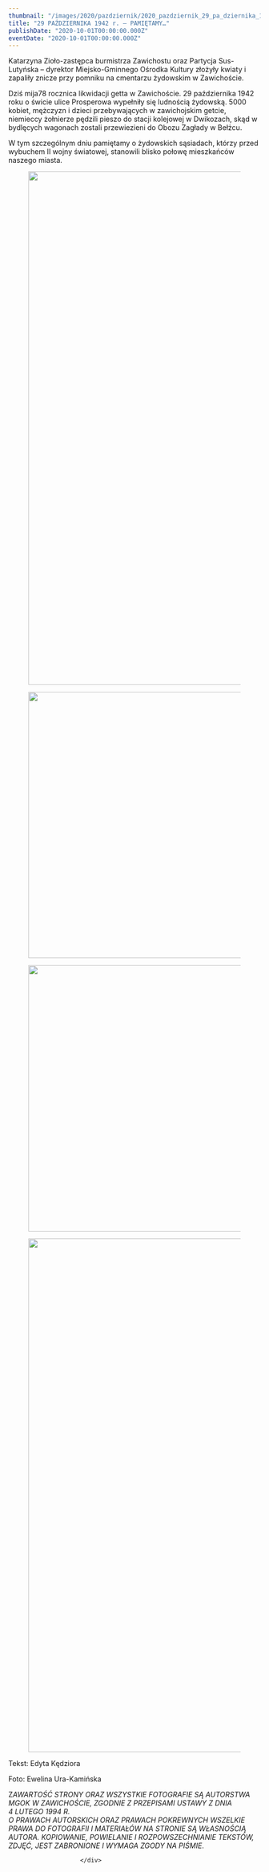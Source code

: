 ```yaml
---
thumbnail: "/images/2020/pazdziernik/2020_pazdziernik_29_pa_dziernika_1942_r_pami_tamy_2020_10_29_pa_dziernika_1942_r_pami_tamy_zd1-680x1024.jpg"
title: "29 PAŹDZIERNIKA 1942 r. – PAMIĘTAMY…"
publishDate: "2020-10-01T00:00:00.000Z"
eventDate: "2020-10-01T00:00:00.000Z"
---
```


<div class="entry-content">
							
							
<p>Katarzyna Zioło-zastępca burmistrza Zawichostu oraz Partycja Sus-Lutyńska – dyrektor Miejsko-Gminnego Ośrodka Kultury złożyły kwiaty i zapaliły znicze przy pomniku na cmentarzu żydowskim w Zawichoście.</p>



<p>Dziś mija78 rocznica likwidacji getta w Zawichoście. 29 października 1942 roku o świcie ulice Prosperowa wypełniły się ludnością żydowską. 5000 kobiet, mężczyzn i dzieci przebywających w zawichojskim getcie, niemieccy żołnierze pędzili pieszo do stacji kolejowej w Dwikozach, skąd w bydlęcych wagonach zostali przewiezieni do Obozu Zagłady w Bełżcu.</p>



<p>W tym szczególnym dniu pamiętamy o żydowskich sąsiadach, którzy przed wybuchem II wojny światowej, stanowili blisko połowę mieszkańców naszego miasta.</p>



<figure class="wp-block-image size-large"><img fetchpriority="high" decoding="async" width="680" height="1024" src="/images/2020/pazdziernik/2020_pazdziernik_29_pa_dziernika_1942_r_pami_tamy_2020_10_29_pa_dziernika_1942_r_pami_tamy_zd1-680x1024.jpg" alt="" class="wp-image-7700" srcset="/images/2020/pazdziernik/2020_pazdziernik_29_pa_dziernika_1942_r_pami_tamy_2020_10_29_pa_dziernika_1942_r_pami_tamy_zd1-680x1024.jpg 680w, /images/2020/pazdziernik/zd1-199x300.jpg 199w, /images/2020/pazdziernik/zd1-768x1156.jpg 768w, /images/2020/pazdziernik/zd1.jpg 800w" sizes="(max-width: 680px) 100vw, 680px"></figure>



<figure class="wp-block-image size-large"><img decoding="async" width="800" height="531" src="/images/2020/pazdziernik/2020_pazdziernik_29_pa_dziernika_1942_r_pami_tamy_2020_10_29_pa_dziernika_1942_r_pami_tamy_zd2.jpg" alt="" class="wp-image-7701" srcset="/images/2020/pazdziernik/2020_pazdziernik_29_pa_dziernika_1942_r_pami_tamy_2020_10_29_pa_dziernika_1942_r_pami_tamy_zd2.jpg 800w, /images/2020/pazdziernik/zd2-300x199.jpg 300w, /images/2020/pazdziernik/zd2-768x510.jpg 768w" sizes="(max-width: 800px) 100vw, 800px"></figure>



<figure class="wp-block-image size-large"><img decoding="async" width="800" height="531" src="/images/2020/pazdziernik/2020_pazdziernik_29_pa_dziernika_1942_r_pami_tamy_2020_10_29_pa_dziernika_1942_r_pami_tamy_zd3.jpg" alt="" class="wp-image-7702" srcset="/images/2020/pazdziernik/2020_pazdziernik_29_pa_dziernika_1942_r_pami_tamy_2020_10_29_pa_dziernika_1942_r_pami_tamy_zd3.jpg 800w, /images/2020/pazdziernik/zd3-300x199.jpg 300w, /images/2020/pazdziernik/zd3-768x510.jpg 768w" sizes="(max-width: 800px) 100vw, 800px"></figure>



<figure class="wp-block-image size-large"><img loading="lazy" decoding="async" width="680" height="1024" src="/images/2020/pazdziernik/2020_pazdziernik_29_pa_dziernika_1942_r_pami_tamy_2020_10_29_pa_dziernika_1942_r_pami_tamy_zd4-680x1024.jpg" alt="" class="wp-image-7703" srcset="/images/2020/pazdziernik/2020_pazdziernik_29_pa_dziernika_1942_r_pami_tamy_2020_10_29_pa_dziernika_1942_r_pami_tamy_zd4-680x1024.jpg 680w, /images/2020/pazdziernik/zd4-199x300.jpg 199w, /images/2020/pazdziernik/zd4-768x1156.jpg 768w, /images/2020/pazdziernik/zd4.jpg 800w" sizes="(max-width: 680px) 100vw, 680px"></figure>



<p>Tekst: Edyta Kędziora</p>



<p>Foto: Ewelina Ura-Kamińska</p>



<p>Z<em>AWARTOŚĆ STRONY ORAZ WSZYSTKIE FOTOGRAFIE SĄ AUTORSTWA MGOK W ZAWICHOŚCIE, ZGODNIE Z PRZEPISAMI USTAWY Z DNIA&nbsp;</em><br><em>4 LUTEGO 1994 R.<br>O PRAWACH AUTORSKICH ORAZ PRAWACH POKREWNYCH WSZELKIE PRAWA DO FOTOGRAFII I MATERIAŁÓW NA STRONIE SĄ WŁASNOŚCIĄ AUTORA. KOPIOWANIE, POWIELANIE I ROZPOWSZECHNIANIE TEKSTÓW, ZDJĘĆ, JEST ZABRONIONE I WYMAGA ZGODY NA PIŚMIE</em>.</p>
						
						</div>
